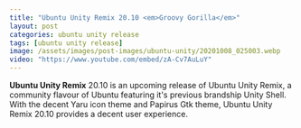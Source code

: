 ```yaml
---
title: "Ubuntu Unity Remix 20.10 <em>Groovy Gorilla</em>"
layout: post
categories: ubuntu unity release
tags: [ubuntu unity release]
image: /assets/images/post-images/ubuntu-unity/20201008_025003.webp
video: "https://www.youtube.com/embed/zA-Cv7AuLuY"
---
```


**Ubuntu Unity Remix** 20.10 is an upcoming release of Ubuntu Unity Remix, a community flavour of Ubuntu featuring it's previous brandship Unity Shell. With the decent Yaru icon theme and Papirus Gtk theme, Ubuntu Unity Remix 20.10 provides a decent user experience.